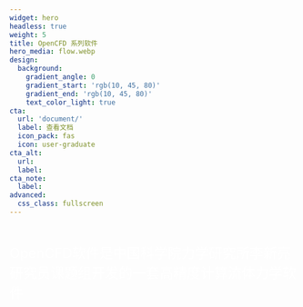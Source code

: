 ```yaml
---
widget: hero
headless: true
weight: 5
title: OpenCFD 系列软件
hero_media: flow.webp
design:
  background:
    gradient_angle: 0
    gradient_start: 'rgb(10, 45, 80)'
    gradient_end: 'rgb(10, 45, 80)'
    text_color_light: true
cta:
  url: 'document/'
  label: 查看文档
  icon_pack: fas
  icon: user-graduate
cta_alt:
  url:
  label:
cta_note:
  label:
advanced:
  css_class: fullscreen
---
```


<br>

<font color=white size = 5>OpenCFD软件是中国科学院力学研究所李新亮研究员课题组开发的一套高精度计算流体力学软件</font>


<!-- <object data="https://img.shields.io/badge/Follow_us_on-Github-blue?link=https%3A%2F%2Fgithub.com%2FOpenCFD-IMECH"> -->
